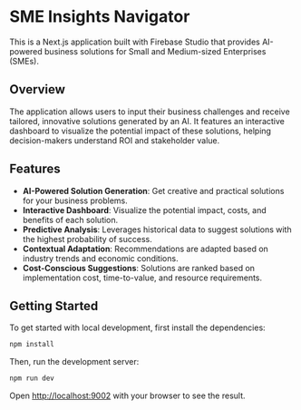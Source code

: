 # SME Insights Navigator

This is a Next.js application built with Firebase Studio that provides AI-powered business solutions for Small and Medium-sized Enterprises (SMEs).

## Overview

The application allows users to input their business challenges and receive tailored, innovative solutions generated by an AI. It features an interactive dashboard to visualize the potential impact of these solutions, helping decision-makers understand ROI and stakeholder value.

## Features

- **AI-Powered Solution Generation**: Get creative and practical solutions for your business problems.
- **Interactive Dashboard**: Visualize the potential impact, costs, and benefits of each solution.
- **Predictive Analysis**: Leverages historical data to suggest solutions with the highest probability of success.
- **Contextual Adaptation**: Recommendations are adapted based on industry trends and economic conditions.
- **Cost-Conscious Suggestions**: Solutions are ranked based on implementation cost, time-to-value, and resource requirements.

## Getting Started

To get started with local development, first install the dependencies:

```bash
npm install
```

Then, run the development server:

```bash
npm run dev
```

Open [http://localhost:9002](http://localhost:9002) with your browser to see the result.
